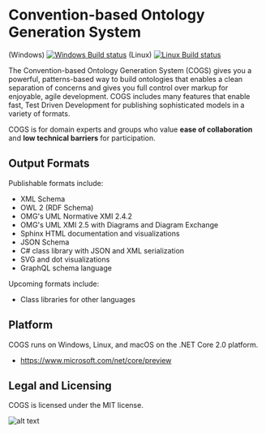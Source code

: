 Convention-based Ontology Generation System
===
(Windows) [![Windows Build status](https://ci.appveyor.com/api/projects/status/5ky4r2jd5un3a0qh/branch/master?svg=true)](https://ci.appveyor.com/project/DanSmith/cogs/branch/master) (Linux) [![Linux Build status](https://travis-ci.org/Colectica/cogs.svg?branch=master)](https://travis-ci.org/Colectica/cogs)


The Convention-based Ontology Generation System (COGS) gives you a powerful, patterns-based way to build ontologies that enables a clean separation of concerns and gives you full control over markup for enjoyable, agile development. COGS includes many features that enable fast, Test Driven Development for publishing sophisticated models in a variety of formats.

COGS is for domain experts and groups who value **ease of collaboration** and **low technical barriers** for participation.

## Output Formats

Publishable formats include:

* XML Schema
* OWL 2 (RDF Schema)
* OMG's UML Normative XMI 2.4.2
* OMG's UML XMI 2.5 with Diagrams and Diagram Exchange
* Sphinx HTML documentation and visualizations
* JSON Schema
* C# class library with JSON and XML serialization
* SVG and dot visualizations
* GraphQL schema language

Upcoming formats include:

* Class libraries for other languages

## Platform
COGS runs on Windows, Linux, and macOS on the .NET Core 2.0 platform.
* https://www.microsoft.com/net/core/preview

## Legal and Licensing
COGS is licensed under the MIT license.



![alt text][logo]

[logo]: https://upload.wikimedia.org/wikipedia/commons/thumb/2/20/Vinci%2C_Leonardo_Da_-_Ingranaggio.jpg/538px-Vinci%2C_Leonardo_Da_-_Ingranaggio.jpg "COGS"
